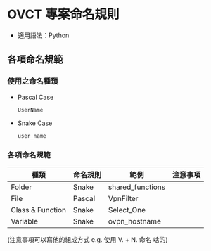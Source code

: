 # OVCT 專案命名規則

* 適用語法：Python

## 各項命名規範
### 使用之命名種類
* Pascal Case
  ```
  UserName
  ```
* Snake Case
  ```
  user_name
  ```
### 各項命名規範
  |種類      						|命名規則  |範例 |注意事項|
  |-------------------------------|---------|-----|-------|
  |Folder  			    	|Snake    |shared_functions |  |
  |File  		  	   		|Pascal   |VpnFilter |  |
  |Class & Function  	|Snake    |Select_One       |  |
  |Variable 		 	   	|Snake    |ovpn_hostname    |  |

(注意事項可以寫他的組成方式 e.g. 使用 V. + N. 命名 啥的)
